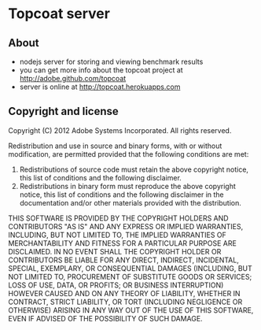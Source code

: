  Topcoat server
===================

About
-------------------
* nodejs server for storing and viewing benchmark results
* you can get more info about the topcoat project at http://adobe.github.com/topcoat
* server is online at http://topcoat.herokuapps.com

Copyright and license
---------------------

Copyright (C) 2012 Adobe Systems Incorporated. All rights reserved.

Redistribution and use in source and binary forms, with or without
modification, are permitted provided that the following conditions
are met:

1. Redistributions of source code must retain the above
 copyright notice, this list of conditions and the following
 disclaimer.
2. Redistributions in binary form must reproduce the above
 copyright notice, this list of conditions and the following
 disclaimer in the documentation and/or other materials
 provided with the distribution.

THIS SOFTWARE IS PROVIDED BY THE COPYRIGHT HOLDERS AND CONTRIBUTORS
"AS IS" AND ANY EXPRESS OR IMPLIED WARRANTIES, INCLUDING, BUT NOT
LIMITED TO, THE IMPLIED WARRANTIES OF MERCHANTABILITY AND FITNESS
FOR A PARTICULAR PURPOSE ARE DISCLAIMED. IN NO EVENT SHALL THE
COPYRIGHT HOLDER OR CONTRIBUTORS BE LIABLE FOR ANY DIRECT,
INDIRECT, INCIDENTAL, SPECIAL, EXEMPLARY, OR CONSEQUENTIAL DAMAGES
(INCLUDING, BUT NOT LIMITED TO, PROCUREMENT OF SUBSTITUTE GOODS OR
SERVICES; LOSS OF USE, DATA, OR PROFITS; OR BUSINESS INTERRUPTION)
HOWEVER CAUSED AND ON ANY THEORY OF LIABILITY, WHETHER IN CONTRACT,
STRICT LIABILITY, OR TORT (INCLUDING NEGLIGENCE OR OTHERWISE)
ARISING IN ANY WAY OUT OF THE USE OF THIS SOFTWARE, EVEN IF ADVISED
OF THE POSSIBILITY OF SUCH DAMAGE.